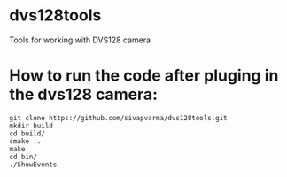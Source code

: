 # dvs128tools
Tools for working with DVS128 camera


# How to run the code after pluging in the dvs128 camera:

    git clone https://github.com/sivapvarma/dvs128tools.git
    mkdir build
    cd build/
    cmake ..
    make
    cd bin/
    ./ShowEvents 
